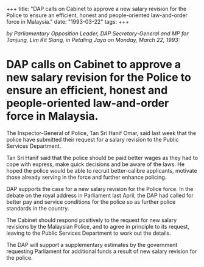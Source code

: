 +++ 
title: "DAP calls on Cabinet to approve a new salary revision for the Police to ensure an efficient, honest and people-oriented law-and-order force in Malaysia."
date: "1993-03-22"
tags:
+++

_by Parliamentary Opposition Leader, DAP Secretary-General and MP for Tanjung, Lim Kit Siang, in Petaling Jaya on Monday, March 22, 1993:_

# DAP calls on Cabinet to approve a new salary revision for the Police to ensure an efficient, honest and people-oriented law-and-order force in Malaysia.

The Inspector-General of Police, Tan Sri Hanif Omar, said last week that the police have submitted their request for a salary revision to the Public Services Department.</u>

Tan Sri Hanif said that the police should be paid better wages as they had to cope with express, make quick decisions and be aware of the laws. He hoped the police would be able to recruit better-calibre applicants, motivate those already serving in the force and further enhance policing.

DAP supports the case for a new salary revision for the Police force. In the debate on the royal address in Parliament last April, the DAP had called for better pay and service conditions for the police so as further police standards in the country.

The Cabinet should respond positively to the request for new salary revisions by the Malaysian Police, and to agree in principle to its request, leaving to the Public Services Department to work out the details.

The DAP will support a supplementary estimates by the government requesting Parliament for additional funds a result of new salary revision for the police.

 
